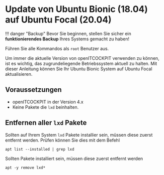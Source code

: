# Update von Ubuntu Bionic (18.04) auf Ubuntu Focal (20.04)

!!! danger "Backup"
    Bevor Sie beginnen, stellen Sie sicher ein **funktionierendes Backup** Ihres Systems gemacht zu haben!

Führen Sie alle Kommandos als `root` Benutzer aus.

Um immer die aktuelle Version von openITCOCKPIT verwenden zu können, ist es wichtig, das zugrundeliegende Betriebssystem aktuell zu halten.
Mit dieser Anleitung können Sie Ihr Ubuntu Bionic System auf Ubuntu Focal aktualisieren.

##  Voraussetzungen
 -  openITCOCKPIT in der Version 4.x
 -  Keine Pakete die `lxd` beinhalten.

## Entfernen aller `lxd` Pakete
Sollten auf Ihrem System `lxd` Pakete installier sein, müssen diese zuerst entfernt werden. Prüfen können Sie dies mit dem Befehl
```
apt list --installed | grep lxd
```

Sollten Pakete installiert sein, müssen diese zuerst entfernt werden
```
apt -y remove lxd*
```



